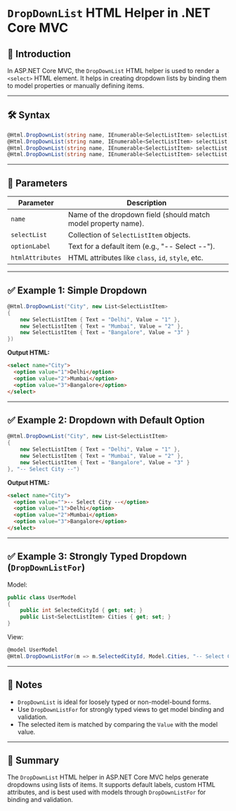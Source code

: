 # `DropDownList` HTML Helper in .NET Core MVC

## 🧾 Introduction

In ASP.NET Core MVC, the `DropDownList` HTML helper is used to render a `<select>` HTML element. It helps in creating dropdown lists by binding them to model properties or manually defining items.

---

## 🛠️ Syntax

```csharp
@Html.DropDownList(string name, IEnumerable<SelectListItem> selectList)
@Html.DropDownList(string name, IEnumerable<SelectListItem> selectList, string optionLabel)
@Html.DropDownList(string name, IEnumerable<SelectListItem> selectList, object htmlAttributes)
@Html.DropDownList(string name, IEnumerable<SelectListItem> selectList, string optionLabel, object htmlAttributes)
```

---

## 📌 Parameters

| Parameter       | Description                                                                 |
|------------------|-----------------------------------------------------------------------------|
| `name`           | Name of the dropdown field (should match model property name).              |
| `selectList`     | Collection of `SelectListItem` objects.                                     |
| `optionLabel`    | Text for a default item (e.g., "-- Select --").                             |
| `htmlAttributes` | HTML attributes like `class`, `id`, `style`, etc.                           |

---

## ✅ Example 1: Simple Dropdown

```csharp
@Html.DropDownList("City", new List<SelectListItem>
{
    new SelectListItem { Text = "Delhi", Value = "1" },
    new SelectListItem { Text = "Mumbai", Value = "2" },
    new SelectListItem { Text = "Bangalore", Value = "3" }
})
```

**Output HTML:**

```html
<select name="City">
  <option value="1">Delhi</option>
  <option value="2">Mumbai</option>
  <option value="3">Bangalore</option>
</select>
```

---

## ✅ Example 2: Dropdown with Default Option

```csharp
@Html.DropDownList("City", new List<SelectListItem>
{
    new SelectListItem { Text = "Delhi", Value = "1" },
    new SelectListItem { Text = "Mumbai", Value = "2" },
    new SelectListItem { Text = "Bangalore", Value = "3" }
}, "-- Select City --")
```

**Output HTML:**

```html
<select name="City">
  <option value="">-- Select City --</option>
  <option value="1">Delhi</option>
  <option value="2">Mumbai</option>
  <option value="3">Bangalore</option>
</select>
```

---

## ✅ Example 3: Strongly Typed Dropdown (`DropDownListFor`)

Model:

```csharp
public class UserModel
{
    public int SelectedCityId { get; set; }
    public List<SelectListItem> Cities { get; set; }
}
```

View:

```csharp
@model UserModel
@Html.DropDownListFor(m => m.SelectedCityId, Model.Cities, "-- Select City --")
```

---

## 🧠 Notes

- `DropDownList` is ideal for loosely typed or non-model-bound forms.
- Use `DropDownListFor` for strongly typed views to get model binding and validation.
- The selected item is matched by comparing the `Value` with the model value.

---

## 🏁 Summary

The `DropDownList` HTML helper in ASP.NET Core MVC helps generate dropdowns using lists of items. It supports default labels, custom HTML attributes, and is best used with models through `DropDownListFor` for binding and validation.
